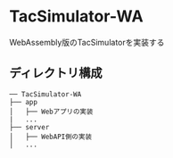 # TacSimulator-WA
WebAssembly版のTacSimulatorを実装する

## ディレクトリ構成
```
── TacSimulator-WA
├── app
│   ├── Webアプリの実装 
|   ...
├── server
│   ├── WebAPI側の実装
│   ...

```
